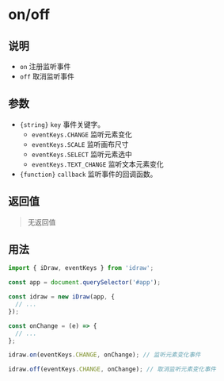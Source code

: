 # on/off

## 说明

- `on` 注册监听事件
- `off` 取消监听事件

## 参数

- `{string}` `key` 事件关键字。
  - `eventKeys.CHANGE` 监听元素变化
  - `eventKeys.SCALE` 监听画布尺寸
  - `eventKeys.SELECT` 监听元素选中
  - `eventKeys.TEXT_CHANGE` 监听文本元素变化
- `{function}` `callback` 监听事件的回调函数。

## 返回值

> 无返回值

## 用法

```js
import { iDraw, eventKeys } from 'idraw';

const app = document.querySelector('#app');

const idraw = new iDraw(app, {
  // ...
});

const onChange = (e) => {
  // ...
};

idraw.on(eventKeys.CHANGE, onChange); // 监听元素变化事件

idraw.off(eventKeys.CHANGE, onChange); // 取消监听元素变化事件
```

